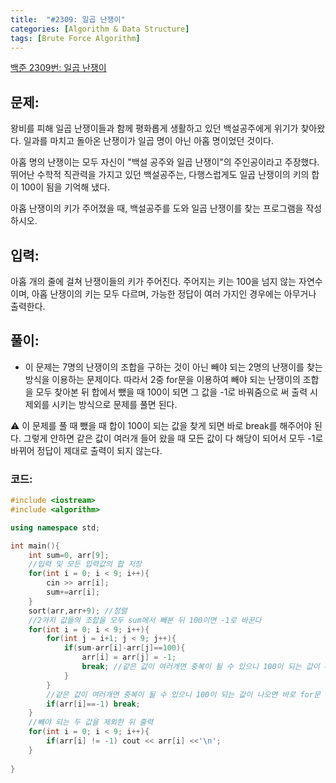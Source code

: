 ```yaml
---
title:  "#2309: 일곱 난쟁이"
categories: [Algorithm & Data Structure]
tags: [Brute Force Algorithm]
---
```


[백준 2309번: 일곱 난쟁이](https://www.acmicpc.net/problem/2309)

## 문제:

왕비를 피해 일곱 난쟁이들과 함께 평화롭게 생활하고 있던 백설공주에게 위기가 찾아왔다. 일과를 마치고 돌아온 난쟁이가 일곱 명이 아닌 아홉 명이었던 것이다.

아홉 명의 난쟁이는 모두 자신이 "백설 공주와 일곱 난쟁이"의 주인공이라고 주장했다. 뛰어난 수학적 직관력을 가지고 있던 백설공주는, 다행스럽게도 일곱 난쟁이의 키의 합이 100이 됨을 기억해 냈다.

아홉 난쟁이의 키가 주어졌을 때, 백설공주를 도와 일곱 난쟁이를 찾는 프로그램을 작성하시오.

## 입력:

아홉 개의 줄에 걸쳐 난쟁이들의 키가 주어진다. 주어지는 키는 100을 넘지 않는 자연수이며, 아홉 난쟁이의 키는 모두 다르며, 가능한 정답이 여러 가지인 경우에는 아무거나 출력한다.

## 풀이:

- 이 문제는 7명의 난쟁이의 조합을 구하는 것이 아닌 빼야 되는 2명의 난쟁이를 찾는 방식을 이용하는 문제이다. 따라서 2중 for문을 이용하여 빼야 되는 난쟁이의 조합을 모두 찾아본 뒤 합에서 뺐을 때 100이 되면 그 값을 -1로 바꿔줌으로 써 출력 시 제외를 시키는 방식으로 문제를 풀면 된다.

⚠️ 이 문제를 풀 때 뺐을 때 합이 100이 되는 값을 찾게 되면 바로 break를 해주어야 된다. 그렇게 안하면 같은 값이 여러개 들어 왔을 때 모든 값이 다 해당이 되어서 모두 -1로 바뀌어 정답이 제대로 출력이 되지 않는다.

### 코드:

```cpp
#include <iostream>
#include <algorithm>

using namespace std;

int main(){
	int sum=0, arr[9];
	//입력 및 모든 입력값의 합 저장
	for(int i = 0; i < 9; i++){
		cin >> arr[i];
		sum+=arr[i];
	}
	sort(arr,arr+9); //정렬
	//2가지 값들의 조합을 모두 sum에서 빼본 뒤 100이면 -1로 바꾼다
	for(int i = 0; i < 9; i++){
		for(int j = i+1; j < 9; j++){
			if(sum-arr[i]-arr[j]==100){
				arr[i] = arr[j] = -1;
				break; //같은 값이 여러개면 중복이 될 수 있으니 100이 되는 값이 나오면 바로 for문 탈출
			}
		}
		//같은 값이 여러개면 중복이 될 수 있으니 100이 되는 값이 나오면 바로 for문 탈출
		if(arr[i]==-1) break;
	}
	//빼야 되는 두 값을 제외한 뒤 출력
	for(int i = 0; i < 9; i++){
		if(arr[i] != -1) cout << arr[i] <<'\n';
	}
	
}
```